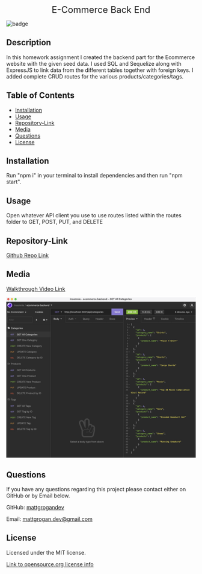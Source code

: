 <p align="center">
  <font size="5">E-Commerce Back End</font> 
</p>

![badge](https://img.shields.io/badge/license-MIT-blue)

## Description

In this homework assignment I created the backend part for the Ecommerce website with the given seed data. I used SQL and Sequelize along with ExpressJS to link data from the different tables together with foreign keys. I added complete CRUD routes for the various products/categories/tags.

## Table of Contents

- [Installation](#installation)
- [Usage](#usage)
- [Repository-Link](#repository-link)
- [Media](#media)
- [Questions](#questions)
- [License](#license)

## Installation

Run "npm i" in your terminal to install dependencies and then run "npm start".

## Usage

Open whatever API client you use to use routes listed within the routes folder to GET, POST, PUT, and DELETE

## Repository-Link

[Github Repo Link](https://github.com/mattgrogandev/E-CommerceBackEnd)

## Media

[Walkthrough Video Link](https://watch.screencastify.com/v/kfTqQfkmNC5epOSQErxx)

![test-website-screenshot](./images/1.jpg)

## Questions

If you have any questions regarding this project please contact either on GitHub or by Email below.

GitHub: [mattgrogandev](https://github.com/mattgrogandev)

Email: mattgrogan.dev@gmail.com

## License

Licensed under the MIT license.

[Link to opensource.org license info](https://opensource.org/licenses/MIT)

